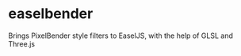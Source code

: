easelbender
===========

Brings PixelBender style filters to EaselJS, with the help of GLSL and Three.js